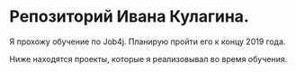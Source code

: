 # Репозиторий Ивана Кулагина.

Я прохожу обучение по Job4j. Планирую пройти его к концу 2019 года. 

Ниже находятся проекты, которые я реализовывал во время обучения. 



